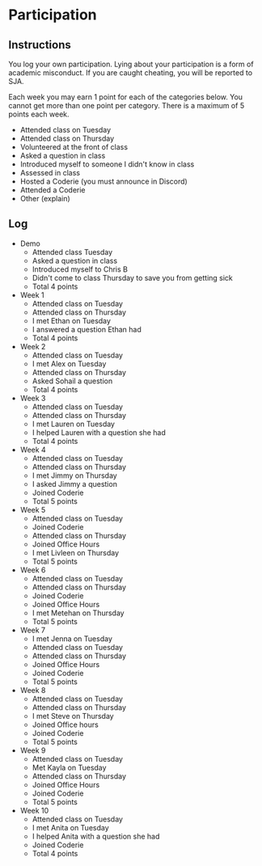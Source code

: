 Participation
=============

## Instructions ##

You log your own participation. Lying about your participation is a form of
academic misconduct. If you are caught cheating, you will be reported to SJA.

Each week you may earn 1 point for each of the categories below. You cannot get
more than one point per category. There is a maximum of 5 points each week.

+ Attended class on Tuesday
+ Attended class on Thursday
+ Volunteered at the front of class
+ Asked a question in class
+ Introduced myself to someone I didn't know in class
+ Assessed in class
+ Hosted a Coderie (you must announce in Discord)
+ Attended a Coderie
+ Other (explain)

## Log ##

- Demo
	+ Attended class Tuesday
	+ Asked a question in class
	+ Introduced myself to Chris B
	+ Didn't come to class Thursday to save you from getting sick
	+ Total 4 points
- Week 1
	+ Attended class on Tuesday
	+ Attended class on Thursday
	+ I met Ethan on Tuesday
	+ I answered a question Ethan had
	+ Total 4 points
- Week 2
	+ Attended class on Tuesday 
	+ I met Alex on Tuesday
	+ Attended class on Thursday
	+ Asked Sohail a question
	+ Total 4 points
- Week 3
	+ Attended class on Tuesday
	+ Attended class on Thursday
	+ I met Lauren on Tuesday
	+ I helped Lauren with a question she had
	+ Total 4 points
- Week 4
	+ Attended class on Tuesday
	+ Attended class on Thursday
	+ I met Jimmy on Thursday
	+ I asked Jimmy a question
	+ Joined Coderie
	+ Total 5 points
- Week 5
	+ Attended class on Tuesday
	+ Joined Coderie
	+ Attended class on Thursday
	+ Joined Office Hours
	+ I met Livleen on Thursday
	+ Total 5 points
- Week 6
	+ Attended class on Tuesday
	+ Attended class on Thursday
	+ Joined Coderie
	+ Joined Office Hours
	+ I met Metehan on Thursday
	+ Total 5 points
- Week 7
	+ I met Jenna on Tuesday
	+ Attended class on Tuesday
	+ Attended class on Thursday
	+ Joined Office Hours
	+ Joined Coderie
	+ Total 5 points
- Week 8
	+ Attended class on Tuesday
	+ Attended class on Thursday
	+ I met Steve on Thursday
	+ Joined Office hours
	+ Joined Coderie
	+ Total 5 points
- Week 9
	+ Attended class on Tuesday
	+ Met Kayla on Tuesday
	+ Attended class on Thursday
	+ Joined Office Hours
	+ Joined Coderie
	+ Total 5 points
- Week 10
	+ Attended class on Tuesday
	+ I met Anita on Tuesday
	+ I helped Anita with a question she had
	+ Joined Coderie
	+ Total 4 points
